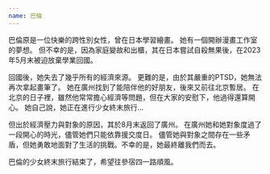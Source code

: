 ```yaml
---
name: 巴倫
---
```


巴倫原是一位快樂的跨性別女性，曾在日本學習繪畫。 她有一個開辦漫畫工作室的夢想。 但不幸的是，因為家庭變故和出櫃，其在日本嘗試自殺無果後，在2023年5月末被迫放棄學業回國。

回國後，她失去了幾乎所有的經濟來源。 更難的是，由於其嚴重的PTSD，她無法再次拿起畫筆了。 她在廣州找到了能陪伴他的好朋友，後來又前往北京暫居。 在北京的日子裡，雖然他常常擔心經濟等問題，但在大家的安慰下，他過得還算開心。 她自己說，她正在進行少女終末旅行…

但出於經濟壓力與對象的原因，其於8月末返回了廣州。 在廣州她和她對象度過了一段開心的時光，儘管她們只能依靠援交度日。 儘管她與對象之間存在一些矛盾，但她勇敢地面對了生活的挑戰。不幸的是，她最終離我們而去。

巴倫的少女終末旅行結束了，希望往參宿四一路順風。

